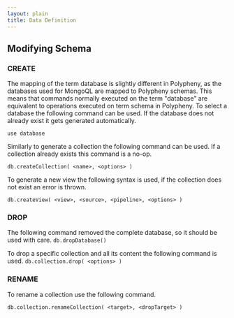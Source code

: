 ```yaml
---
layout: plain
title: Data Definition
---
```


## Modifying Schema 

### CREATE
The mapping of the term database is slightly different in Polypheny, as the databases used for MongoQL are mapped to 
Polypheny schemas. This means that commands normally executed on the term "database" are equivalent to operations executed 
on term schema in Polypheny.
To select a database the following command can be used. 
If the database does not already exist it gets generated automatically.

```use database```

Similarly to generate a collection the following command can be used. If a collection already exists this command is a no-op.

```db.createCollection( <name>, <options> )```

To generate a new view the following syntax is used, if the collection does not exist an error is thrown.

```db.createView( <view>, <source>, <pipeline>, <options> )```



### DROP

The following command removed the complete database, so it should be used with care.
```db.dropDatabase()```

To drop a specific collection and all its content the following command is used.
```db.collection.drop( <options> )```

### RENAME

To rename a collection use the following command.

```db.collection.renameCollection( <target>, <dropTarget> )```
